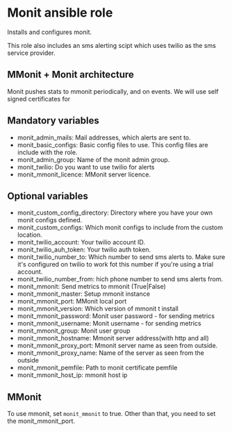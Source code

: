 # Monit ansible role

Installs and configures monit.

This role also includes an sms alerting scipt which uses twilio as the sms service provider.

## MMonit + Monit architecture
Monit pushes stats to mmonit periodically, and on events.
We will use self signed certificates for

## Mandatory variables
* monit_admin_mails: Mail addresses, which alerts are sent to.
* monit_basic_configs: Basic config files to use. This config files are include with the role.
* monit_admin_group: Name of the monit admin group.
* monit_twilio: Do you want to use twilio for alerts
* monit_mmonit_licence: MMonit server licence.

## Optional variables

* monit_custom_config_directory: Directory where you have your own monit configs defined.
* monit_custom_configs: Which monit configs to include from the custom location.
* monit_twilio_account: Your twilio account ID.
* monit_twilio_auh_token: Your twilio auth token.
* monit_twilio_number_to: Which number to send sms alerts to. Make sure it's configured on twilio to work fot this number if you're using a trial account.
* monit_twilio_number_from: hich phone number to send sms alerts from.
* monit_mmonit: Send metrics to mmonit (True|False)
* monit_mmonit_master: Setup mmonit instance
* monit_mmonit_port: MMonit local port
* monit_mmonit_version:  Which version of mmonit t install
* monit_mmonit_password: Monit user password - for sending metrics
* monit_mmonit_username: Monit username - for sending metrics
* monit_mmonit_group: Monit user group
* monit_mmonit_hostname: Mmonit server address(with http and all)
* monit_mmonit_proxy_port: Mmonit server name as seen from outside.
* monit_mmonit_proxy_name: Name of the server as seen from the outside
* monit_mmonit_pemfile: Path to monit certificate pemfile
* monit_mmonit_host_ip: mmonit host ip

## MMonit
To use mmonit, set `monit_mmonit` to true. Other than that, you need to set the monit_mmonit_port.
